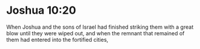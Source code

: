 # Joshua 10:20

When Joshua and the sons of Israel had finished striking them with a great blow until they were wiped out, and when the remnant that remained of them had entered into the fortified cities,
